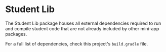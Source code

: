 # Student Lib

The Student Lib package houses all external dependencies
required to run and compile student code that are not already
included by other mini-app packages.

For a full list of dependencies, check this project's `build.gradle` file.